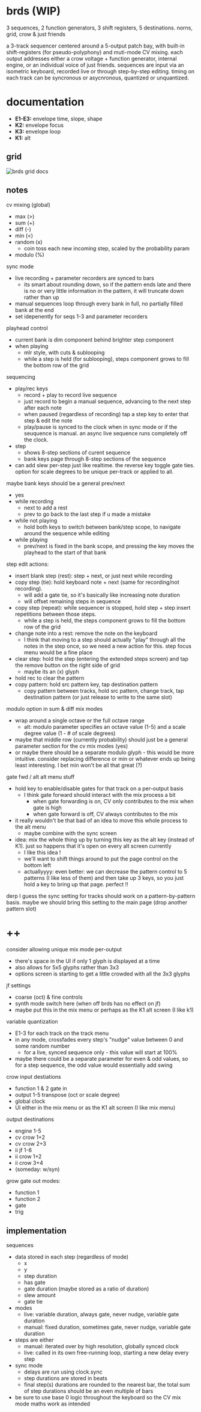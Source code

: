 # brds (WIP)

3 sequences, 2 function generators, 3 shift registers, 5 destinations. norns, grid, crow & just friends

a 3-track sequencer centered around a 5-output patch bay, with built-in shift-registers (for pseudo-polyphony) and muti-mode CV mixing. each output addresses either a crow voltage + function generator, internal engine, or an individual voice of just friends. sequences are input via an isometric keyboard, recorded live or through step-by-step editing. timing on each track can be syncronous or asycnronous, quantized or unquantized.

# documentation

- **E1-E3:** envelope time, slope, shape
- **K2:** envelope focus
- **K3:** envelope loop
- **K1:** alt

## grid

![brds grid docs](doc/brds.png)

## notes

cv mixing (global)
- max (>)
- sum (+)
- diff (-)
- min (<)
- random (x)
  - coin toss each new incoming step, scaled by the probability param
- modulo (%)


sync mode
- live recording + parameter recorders are synced to bars
  - its smart about rounding down, so if the pattern ends late and there is no or very little information in the pattern, it will truncate down rather than up
- manual sequences loop through every bank in full, no partially filled bank at the end
- set idepenently for seqs 1-3 and parameter recorders

playhead control
- current bank is dim component behind brighter step component
- when playing
  - mlr style, with cuts & sublooping
  - while a step is held (for sublooping), steps component grows to fill the bottom row of the grid

sequencing
- play/rec keys
  - record + play to record live sequence
  - just record to begin a manual sequence, advancing to the next step after each note
  - when paused (regardless of recording) tap a step key to enter that step & edit the note
  - play/pause is synced to the clock when in sync mode or if the seuquence is manual. an async live sequence runs completely off the clock.
- step
  - shows 8-step sections of curent sequence
  - bank keys page through 8-step sections of the sequence
- can add slew per-step just like realtime. the reverse key toggle gate ties.
option for scale degrees to be unique per-track or applied to all.

maybe bank keys should be a general prev/next
- yes
- while recording 
  - next to add a rest
  - prev to go back to the last step if u made a mistake
- while not playing
  - hold both keys to switch between bank/step scope, to navigate around the sequence while editing
- while playing
  - prev/next is fixed in the bank scope, and pressing the key moves the playhead to the start of that bank

step edit actions:
  - insert blank step (rest): step + next, or just next while recording
  - copy step (tie): hold keyboard note + next (same for recording/not recording). 
    - will add a gate tie, so it's basically like increasing note duration
    - will offset remaining steps in sequence
  - copy step (repeat): while sequencer is stopped, hold step + step insert repetitions between those steps. 
    - while a step is held, the steps component grows to fill the bottom row of the grid
  - change note into a rest: remove the note on the keyboard
    - I think that moving to a step should actually "play" through all the notes in the step once, so we need a new action for this. step focus menu would be a fine place
  - clear step: hold the step (entering the extended steps screen) and tap the remove button on the right side of grid 
    - maybe its an (x) glyph
  - hold rec to clear the pattern
  - copy pattern: hold src pattern key, tap destination pattern
    - copy pattern between tracks, hold src pattern, change track, tap destination pattern (or just release to write to the same slot)

modulo option in sum & diff mix modes
- wrap around a single octave or the full octave range
  - alt: modulo parameter specifies an octave value (1-5) and a scale degree value (1 - # of scale degrees)
- maybe that middle row (currently probability) should just be a general parameter section for the cv mix modes (yes)
- or maybe there should be a separate modulo glyph - this would be more intuitive. consider replacing difference or min or whatever ends up being least interesting. I bet min won't be all that great (?)

gate fwd / alt alt menu stuff
- hold key to enable/disable gates for that track on a per-output basis
  - I think gate forward should interact with the mix process a bit
    - when gate forwarding is on, CV only contributes to the mix when gate is high
    - when gate forward is off, CV always contributes to the mix
- it really wouldn't be that bad of an idea to move this whole process to the alt menu
  - maybe combine with the sync screen
- idea: mix the whole thing up by turning this key as the alt key (instead of K1). just so happens that it's open on every alt screen currently
  - I like this idea !
  - we'll want to shift things around to put the page control on the bottom left
  - actuallyyyy: even better: we can decrease the pattern control to 5 patterns (I like less of them) and then take up 3 keys, so you just hold a key to bring up that page. perfect !!

derp I guess the sync setting for tracks should work on a pattern-by-pattern basis. maybe we should bring this setting to the main page (drop another pattern slot)

# ++

consider allowing unique mix mode per-output
- there's space in the UI if only 1 glyph is displayed at a time
- also allows for 5x5 glyphs rather than 3x3
- options screen is starting to get a little crowded with all the 3x3 glyphs

jf settings 
- coarse (oct) & fine controls
- synth mode switch here (when off brds has no effect on jf)
- maybe put this in the mix menu or perhaps as the K1 alt screen (I like k1)

variable quantization
- E1-3 for each track on the track menu
- in any mode, crossfades every step's "nudge" value between 0 and some random number
  - for a live, synced sequence only - this value will start at 100%
- maybe there could be a separate parameter for even & odd values, so for a step sequence, the odd value would essentially add swing

crow input destiations
- function 1 & 2 gate in
- output 1-5 transpose (oct or scale degree)
- global clock
- UI either in the mix menu or as the K1 alt screen (I like mix menu)

output destinations
- engine 1-5
- cv crow 1+2
- cv crow 2+3
- ii jf 1-6
- ii crow 1+2
- ii crow 3+4
- (someday: w/syn)

grow gate out modes:
- function 1
- function 2
- gate
- trig

## implementation

sequences
- data stored in each step (regardless of mode)
  - x
  - y
  - step duration
  - has gate
  - gate duration (maybe stored as a ratio of duration)
  - slew amount
  - gate tie
- modes
  - live: variable duration, always gate, never nudge, variable gate duration
  - manual: fixed duration, sometimes gate, never nudge, variable gate duration
- steps are either
  - manual: iterated over by high resolution, globally synced clock
  - live: called in its own free-running loop, starting a new delay every step
- sync mode
  - delays are run using clock.sync
  - step durations are stored in beats
  - final step(s) durations are rounded to the nearest bar, the total sum of step durations should be an even multiple of bars
- be sure to use base 0 logic throughout the keyboard so the CV mix mode maths work as intended


